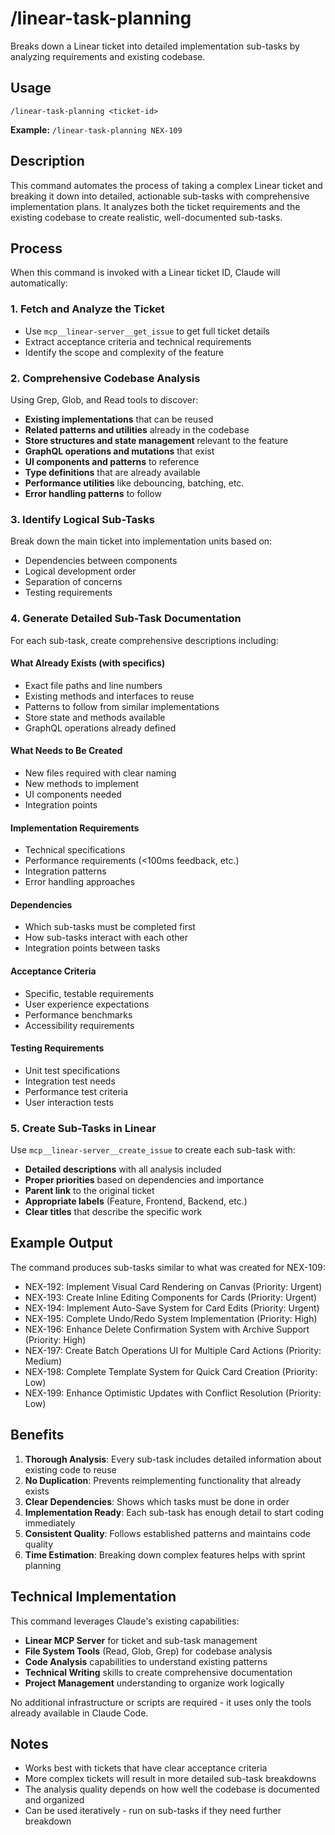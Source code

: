# /linear-task-planning

Breaks down a Linear ticket into detailed implementation sub-tasks by analyzing requirements and existing codebase.

## Usage
```
/linear-task-planning <ticket-id>
```

**Example:** `/linear-task-planning NEX-109`

## Description

This command automates the process of taking a complex Linear ticket and breaking it down into detailed, actionable sub-tasks with comprehensive implementation plans. It analyzes both the ticket requirements and the existing codebase to create realistic, well-documented sub-tasks.

## Process

When this command is invoked with a Linear ticket ID, Claude will automatically:

### 1. Fetch and Analyze the Ticket
- Use `mcp__linear-server__get_issue` to get full ticket details
- Extract acceptance criteria and technical requirements
- Identify the scope and complexity of the feature

### 2. Comprehensive Codebase Analysis
Using Grep, Glob, and Read tools to discover:
- **Existing implementations** that can be reused
- **Related patterns and utilities** already in the codebase
- **Store structures and state management** relevant to the feature
- **GraphQL operations and mutations** that exist
- **UI components and patterns** to reference
- **Type definitions** that are already available
- **Performance utilities** like debouncing, batching, etc.
- **Error handling patterns** to follow

### 3. Identify Logical Sub-Tasks
Break down the main ticket into implementation units based on:
- Dependencies between components
- Logical development order
- Separation of concerns
- Testing requirements

### 4. Generate Detailed Sub-Task Documentation
For each sub-task, create comprehensive descriptions including:

#### What Already Exists (with specifics)
- Exact file paths and line numbers
- Existing methods and interfaces to reuse
- Patterns to follow from similar implementations
- Store state and methods available
- GraphQL operations already defined

#### What Needs to Be Created
- New files required with clear naming
- New methods to implement
- UI components needed
- Integration points

#### Implementation Requirements
- Technical specifications
- Performance requirements (<100ms feedback, etc.)
- Integration patterns
- Error handling approaches

#### Dependencies
- Which sub-tasks must be completed first
- How sub-tasks interact with each other
- Integration points between tasks

#### Acceptance Criteria
- Specific, testable requirements
- User experience expectations
- Performance benchmarks
- Accessibility requirements

#### Testing Requirements
- Unit test specifications
- Integration test needs
- Performance test criteria
- User interaction tests

### 5. Create Sub-Tasks in Linear
Use `mcp__linear-server__create_issue` to create each sub-task with:
- **Detailed descriptions** with all analysis included
- **Proper priorities** based on dependencies and importance
- **Parent link** to the original ticket
- **Appropriate labels** (Feature, Frontend, Backend, etc.)
- **Clear titles** that describe the specific work

## Example Output

The command produces sub-tasks similar to what was created for NEX-109:
- NEX-192: Implement Visual Card Rendering on Canvas (Priority: Urgent)
- NEX-193: Create Inline Editing Components for Cards (Priority: Urgent)
- NEX-194: Implement Auto-Save System for Card Edits (Priority: Urgent)
- NEX-195: Complete Undo/Redo System Implementation (Priority: High)
- NEX-196: Enhance Delete Confirmation System with Archive Support (Priority: High)
- NEX-197: Create Batch Operations UI for Multiple Card Actions (Priority: Medium)
- NEX-198: Complete Template System for Quick Card Creation (Priority: Low)
- NEX-199: Enhance Optimistic Updates with Conflict Resolution (Priority: Low)

## Benefits

1. **Thorough Analysis**: Every sub-task includes detailed information about existing code to reuse
2. **No Duplication**: Prevents reimplementing functionality that already exists
3. **Clear Dependencies**: Shows which tasks must be done in order
4. **Implementation Ready**: Each sub-task has enough detail to start coding immediately
5. **Consistent Quality**: Follows established patterns and maintains code quality
6. **Time Estimation**: Breaking down complex features helps with sprint planning

## Technical Implementation

This command leverages Claude's existing capabilities:
- **Linear MCP Server** for ticket and sub-task management
- **File System Tools** (Read, Glob, Grep) for codebase analysis
- **Code Analysis** capabilities to understand existing patterns
- **Technical Writing** skills to create comprehensive documentation
- **Project Management** understanding to organize work logically

No additional infrastructure or scripts are required - it uses only the tools already available in Claude Code.

## Notes

- Works best with tickets that have clear acceptance criteria
- More complex tickets will result in more detailed sub-task breakdowns
- The analysis quality depends on how well the codebase is documented and organized
- Can be used iteratively - run on sub-tasks if they need further breakdown
